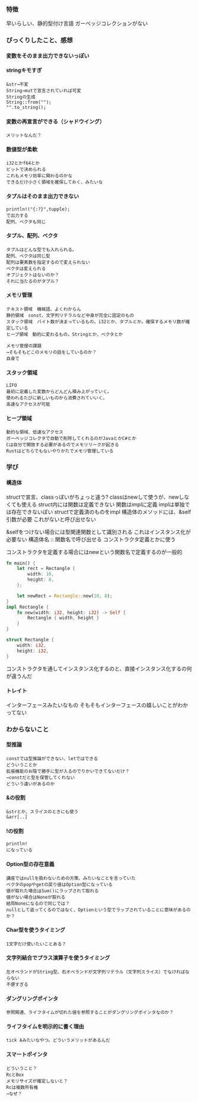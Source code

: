 ### 特徴
早いらしい、静的型付け言語
ガーベッジコレクションがない

### びっくりしたこと、感想
#### 変数をそのまま出力できないっぽい

#### stringキモすぎ
	&str→不変
	String→mutで宣言されていれば可変
	Stringの生成
	String::from("");
	"".to_string();

#### 変数の再宣言ができる（シャドウイング）
	メリットなんだ？

#### 数値型が柔軟
	i32とかf64とか
	ビットで決められる
	これもメモリ効率に関わるのかな
	できるだけ小さく領域を確保しておく、みたいな
#### タプルはそのまま出力できない
	println!("{:?}",tupple);
	で出力する
	配列、ベクタも同じ

#### タプル、配列、ベクタ
	タプルはどんな型でも入れられる。
	配列、ベクタは同じ型
	配列は要素数を指定するので変えられない
	ベクタは変えられる
	オブジェクトはないのか？
	それに当たるのがタプル？

#### メモリ管理
	テキスト領域　機械語、よくわからん
	静的領域　const、文字列リテラルなど中身が完全に固定のもの
	スタック領域　バイト数が決まっているもの。i32とか、タプルとか。確保するメモリ数が確定している
	ヒープ領域　動的に変わるもの。Stringとか、ベクタとか
	
	メモリ管理の課題
	→そもそもどこのメモリの話をしているのか？
	自身で
#### スタック領域
	LIFO
	最初に定義した変数からどんどん積み上がっていく。
	使われるたびに新しいものから消費されていいく。
	高速なアクセスが可能
#### ヒープ領域
	動的な領域、低速なアクセス
	ガーベッジコレクタで自動で削除してくれるのがJavaとかC#とか
	Cは自分で開放する必要があるのでメモリリークが起きる
	Rustはどちらでもないやりかたでメモリ管理している

### 学び
#### 構造体
structで宣言、classっぽいがちょっと違う?
classはnewして使うが、newしなくても使える
struct内には関数は定義できない
関数はimplに定義
implは単独では存在できないぽい
structで定義済のものをimpl
構造体のメソッドには、&self引数が必要
これがないと呼び出せない

&selfをつけない場合には型関連関数として識別される
これはインスタンス化が必要ない
構造体名 :: 関数名で呼び出せる
コンストラクタ定義とかに使う

コンストラクタを定義する場合にはnewという関数名で定義するのが一般的
```rust
fn main() {
    let rect = Rectangle {
        width: 10,
        height: 8,
    };

    let newRect = Rectangle::new(10, 8);
}
impl Rectangle {
    fn new(width: i32, height: i32) -> Self {
        Rectangle { width, height }
    }
}

struct Rectangle {
    width: i32,
    height: i32,
}
```
コンストラクタを通してインスタンス化するのと、直接インスタンス化するの何が違うんだ

#### トレイト
インターフェースみたいなもの
そもそもインターフェースの嬉しいことがわかってない

### わからないこと
#### 型推論
	constでは型推論ができない、letではできる
	どういうことか
	拡張機能のお陰で勝手に型が入るのでりかいできてないだけ？
	→constだと型を保管してくれない
	どういう違いがあるのか

#### &の役割
	&strとか、スライスのときにも使う
	&arr[..]

#### !の役割
	println!
	になっている

#### Option型の存在意義
	講座ではnullを扱わないための方策、みたいなことを言っていた
	ベクタのpopやgetの戻り値はOption型になっている
	値が取れた場合はSum()にラップされて取れる
	値がない場合はNoneが取れる
	結局Noneになるので同じでは？
	nullとして返ってくるのではなく、Optionという型でラップされていることに意味があるのか？

#### Char型を使うタイミング
	1文字だけ使いたいことある？

#### 文字列結合でプラス演算子を使うタイミング
	左オペランドがString型、右オペランドが文字列リテラル（文字列スライス）でなければならない
	不便すぎる

#### ダングリングポインタ
	参照関連、ライフタイムが切れた値を参照することがダングリングポインタなのか？

#### ライフタイムを明示的に書く理由
	tick Aみたいなやつ。どういうメリットがあるんだ

#### スマートポインタ
	どういうこと？
	RcとBox
	メモリサイズが確定しないと？
	Rcは複数所有権
	→なぜ？

